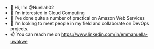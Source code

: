 - 👋 Hi, I’m @Nuellah02
- 👀 I’m interested in Cloud Computing 
- 🌱 I’ve done quite a number of practical on Amazon Web Services
- 💞️ I’m looking to meet people in my field and collaborate on DevOps projects.
- 📫 You can reach me on https://www.linkedin.com/in/emmanuella-uwakwe

<!---
Nuellah02/Nuellah02 is a ✨ special ✨ repository because its `README.md` (this file) appears on your GitHub profile.
You can click the Preview link to take a look at your changes.
--->
